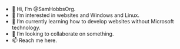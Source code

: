 - 👋 Hi, I’m @SamHobbsOrg.
- 👀 I’m interested in websites and Windows and Linux.
- 🌱 I’m currently learning how to develop websites without Microsoft technology.
- 💞️ I’m looking to collaborate on something.
- 📫 Reach me here.

<!---
SamHobbsOrg/SamHobbsOrg is a ✨ special ✨ repository because its `README.md` (this file) appears on your GitHub profile.
You can click the Preview link to take a look at your changes.
--->
